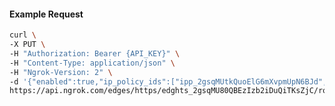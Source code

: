 <!-- Code generated for API Clients. DO NOT EDIT. -->

#### Example Request

```bash
curl \
-X PUT \
-H "Authorization: Bearer {API_KEY}" \
-H "Content-Type: application/json" \
-H "Ngrok-Version: 2" \
-d '{"enabled":true,"ip_policy_ids":["ipp_2gsqMUtkQuoElG6mXvpmUpN6BJd","ipp_2gsqMXRoSfK57s9qE0qyt87yzYK"]}' \
https://api.ngrok.com/edges/https/edghts_2gsqMU80QBEzIzb2iDuQiTKsZjC/routes/edghtsrt_2gsqMUY7aXnQ4eXGBVB4dH1mfE2/ip_restriction
```
